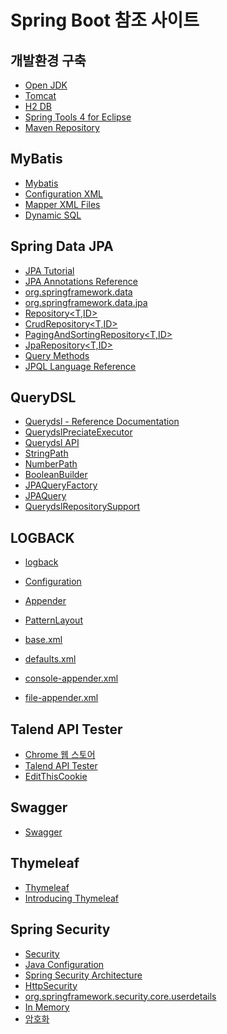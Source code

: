 # Spring Boot 참조 사이트

개발환경 구축
------------
* [Open JDK](https://www.azul.com/downloads/?package=jdk)
* [Tomcat](https://tomcat.apache.org/)
* [H2 DB](https://www.h2database.com/html/main.html)
* [Spring Tools 4 for Eclipse](https://spring.io/tools)
* [Maven Repository](https://mvnrepository.com/)

MyBatis
-------
* [Mybatis](https://mybatis.org/mybatis-3/)
* [Configuration XML](https://mybatis.org/mybatis-3/configuration.html)
* [Mapper XML Files](https://mybatis.org/mybatis-3/sqlmap-xml.html)
* [Dynamic SQL](https://mybatis.org/mybatis-3/dynamic-sql.html)


Spring Data JPA
---------------
* [JPA Tutorial](https://www.tutorialspoint.com/jpa/jpa_orm_components.htm)
* [JPA Annotations Reference](https://www.datanucleus.org/products/accessplatform/jpa/annotations.html)
* [org.springframework.data](https://docs.spring.io/spring-data/commons/docs/current/api/index.html?org/springframework/data)
* [org.springframework.data.jpa]( https://docs.spring.io/spring-data/jpa/docs/current/api/)
* [Repository<T,ID>](https://docs.spring.io/spring-data/commons/docs/current/api/org/springframework/data/repository/Repository.html)
* [CrudRepository<T,ID>](https://docs.spring.io/spring-data/commons/docs/current/api/org/springframework/data/repository/CrudRepository.html)
* [PagingAndSortingRepository<T,ID>](https://docs.spring.io/spring-data/commons/docs/current/api/org/springframework/data/repository/PagingAndSortingRepository.html)
* [JpaRepository<T,ID>](https://docs.spring.io/spring-data/jpa/docs/current/api/org/springframework/data/jpa/repository/JpaRepository.html)
* [Query Methods](https://docs.spring.io/spring-data/jpa/docs/current/reference/html/#jpa.query-methods)
* [JPQL Language Reference](https://docs.oracle.com/cd/E11035_01/kodo41/full/html/ejb3_langref.html)

QueryDSL
---------------
* [Querydsl - Reference Documentation](http://querydsl.com/static/querydsl/3.1.2.BUILD/reference/html/index.html)
* [QuerydslPreciateExecutor](https://docs.spring.io/spring-data/commons/docs/current/api/org/springframework/data/querydsl/QuerydslPredicateExecutor.html)
* [Querydsl API](http://querydsl.com/static/querydsl/5.0.0/apidocs/)
* [StringPath](http://querydsl.com/static/querydsl/5.0.0/apidocs/com/querydsl/core/types/dsl/StringPath.html)
* [NumberPath](http://querydsl.com/static/querydsl/5.0.0/apidocs/com/querydsl/core/types/dsl/NumberPath.html)
* [BooleanBuilder](http://querydsl.com/static/querydsl/5.0.0/apidocs/com/querydsl/core/BooleanBuilder.html)
* [JPAQueryFactory](http://querydsl.com/static/querydsl/5.0.0/apidocs/index.html?com/querydsl/jpa/impl/JPAQueryFactory.html)
* [JPAQuery](http://querydsl.com/static/querydsl/5.0.0/apidocs/index.html?com/querydsl/jpa/impl/JPAQuery.html)
* [QuerydslRepositorySupport](https://docs.spring.io/spring-data/jpa/docs/current/api/org/springframework/data/jpa/repository/support/QuerydslRepositorySupport.html)


LOGBACK
-------
* [logback](https://logback.qos.ch/manual/introduction.html)
* [Configuration](https://logback.qos.ch/manual/configuration.html)
* [Appender](https://logback.qos.ch/manual/appenders.html)
* [PatternLayout](https://logback.qos.ch/manual/layouts.html#conversionWord)

* [base.xml](https://github.com/spring-projects/spring-boot/blob/main/spring-boot-project/spring-boot/src/main/resources/org/springframework/boot/logging/logback/base.xml)
* [defaults.xml](https://github.com/spring-projects/spring-boot/blob/main/spring-boot-project/spring-boot/src/main/resources/org/springframework/boot/logging/logback/defaults.xml)
* [console-appender.xml](https://github.com/spring-projects/spring-boot/blob/main/spring-boot-project/spring-boot/src/main/resources/org/springframework/boot/logging/logback/console-appender.xml)
* [file-appender.xml](https://github.com/spring-projects/spring-boot/blob/main/spring-boot-project/spring-boot/src/main/resources/org/springframework/boot/logging/logback/file-appender.xml)

Talend API Tester
---------------
* [Chrome 웹 스토어](https://chrome.google.com/webstore/category/extensions?hl=ko)
* [Talend API Tester](https://chrome.google.com/webstore/search/talend%20api%20tester?hl=ko)
* [EditThisCookie](https://chrome.google.com/webstore/detail/editthiscookie/fngmhnnpilhplaeedifhccceomclgfbg?hl=ko)

Swagger
-------
* [Swagger](https://www.baeldung.com/swagger-2-documentation-for-spring-rest-api)

Thymeleaf
---------
* [Thymeleaf](https://www.thymeleaf.org/)
* [Introducing Thymeleaf](https://www.thymeleaf.org/doc/tutorials/3.0/usingthymeleaf.html#introducing-thymeleaf)


Spring Security
----------------
* [Security](https://docs.spring.io/spring-security/reference/servlet/index.html)
* [Java Configuration](https://docs.spring.io/spring-security/reference/servlet/configuration/java.html)
* [Spring Security Architecture](https://spring.io/guides/topicals/spring-security-architecture)
* [HttpSecurity](https://docs.spring.io/spring-security/site/docs/current/api/org/springframework/security/config/annotation/web/builders/HttpSecurity.html)
* [org.springframework.security.core.userdetails](https://docs.spring.io/spring-security/site/docs/current/api/org/springframework/security/core/userdetails/package-summary.html)
* [In Memory](https://docs.spring.io/spring-security/reference/servlet/authentication/passwords/in-memory.html)
* [암호화](https://d2.naver.com/helloworld/318732)
